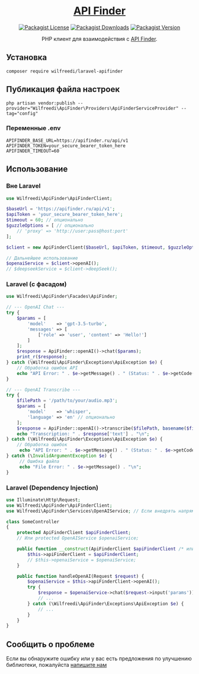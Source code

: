<h1 align="center">
  <a href="https://github.com/wilfreedi/laravel-apifinder">
    API Finder
  </a>
</h1>
<p align="center">
  <a href="LICENSE"><img alt="Packagist License" src="https://img.shields.io/packagist/l/wilfreedi/laravel-apifinder"></a>
  <a href="https://packagist.org/packages/wilfreedi/laravel-apifinder"><img alt="Packagist Downloads" src="https://img.shields.io/packagist/dt/wilfreedi/laravel-apifinder"></a>
  <a href="https://packagist.org/packages/wilfreedi/laravel-apifinder"><img alt="Packagist Version" src="https://img.shields.io/packagist/v/wilfreedi/laravel-apifinder"></a>
</p>
<p align="center">
PHP клиент для взаимодействия с <a target="_blank" href="https://apifinder.ru">API Finder</a>.
</p>

## Установка

```composer require wilfreedi/laravel-apifinder```

## Публикация файла настроек

```php artisan vendor:publish --provider="Wilfreedi\ApiFinder\Providers\ApiFinderServiceProvider" --tag="config"```

### Переменные .env

```
APIFINDER_BASE_URL=https://apifinder.ru/api/v1
APIFINDER_TOKEN=your_secure_bearer_token_here
APIFINDER_TIMEOUT=60
```

## Использование

### Вне Laravel

```php
use Wilfreedi\ApiFinder\ApiFinderClient;

$baseUrl = 'https://apifinder.ru/api/v1';
$apiToken = 'your_secure_bearer_token_here';
$timeout = 60; // опционально
$guzzleOptions = [ // опционально
    // 'proxy' => 'http://user:pass@host:port'
];

$client = new ApiFinderClient($baseUrl, $apiToken, $timeout, $guzzleOptions);

// Дальнейшее использование
$openaiService = $client->openAI();
// $deepseekService = $client->deepSeek();
```

### Laravel (с фасадом)

```php
use Wilfreedi\ApiFinder\Facades\ApiFinder;

// --- OpenAI Chat ---
try {
    $params = [
        'model'    => 'gpt-3.5-turbo',
        'messages' => [
            ['role' => 'user', 'content' => 'Hello!']
        ]
    ];
    $response = ApiFinder::openAI()->chat($params);
    print_r($response);
} catch (\Wilfreedi\ApiFinder\Exceptions\ApiException $e) {
    // Обработка ошибок API
    echo "API Error: " . $e->getMessage() . " (Status: " . $e->getCode() . ")\n";
}

// --- OpenAI Transcribe ---
try {
    $filePath = '/path/to/your/audio.mp3';
    $params = [
        'model'    => 'whisper',
        'language' => 'en' // опционально
    ];
    $response = ApiFinder::openAI()->transcribe($filePath, basename($filePath), $params);
    echo "Transcription: " . $response['text'] . "\n";
} catch (\Wilfreedi\ApiFinder\Exceptions\ApiException $e) {
    // Обработка ошибок
     echo "API Error: " . $e->getMessage() . " (Status: " . $e->getCode() . ")\n";
} catch (\InvalidArgumentException $e) {
     // Ошибка файла
     echo "File Error: " . $e->getMessage() . "\n";
}
```
### Laravel (Dependency Injection)

```php
use Illuminate\Http\Request;
use Wilfreedi\ApiFinder\ApiFinderClient;
use Wilfreedi\ApiFinder\Services\OpenAIService; // Если внедрять напрямую

class SomeController
{
    protected ApiFinderClient $apiFinderClient;
    // Или protected OpenAIService $openaiService;

    public function __construct(ApiFinderClient $apiFinderClient /* или OpenAIService $openaiService */) {
        $this->apiFinderClient = $apiFinderClient;
        // $this->openaiService = $openaiService;
    }

    public function handleOpenAI(Request $request) {
        $openaiService = $this->apiFinderClient->openAI();
        try {
            $response = $openaiService->chat($request->input('params'));
            // ...
        } catch (\Wilfreedi\ApiFinder\Exceptions\ApiException $e) {
            // ...
        }
    }
}
```

## Сообщить о проблеме

Если вы обнаружите ошибку или у вас есть предложения по улучшению библиотеки,
пожалуйста [напишите нам](https://github.com/wilfreedi/laravel-apifinder/issues/new/choose)